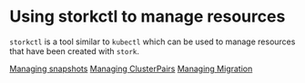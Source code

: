 # Using storkctl to manage resources

`storkctl` is a tool similar to `kubectl` which can be used to manage resources
that have been created with `stork`. 

[Managing snapshots](snapshot.md)
[Managing ClusterPairs](clusterpair.ms)
[Managing Migration](migration.md)
